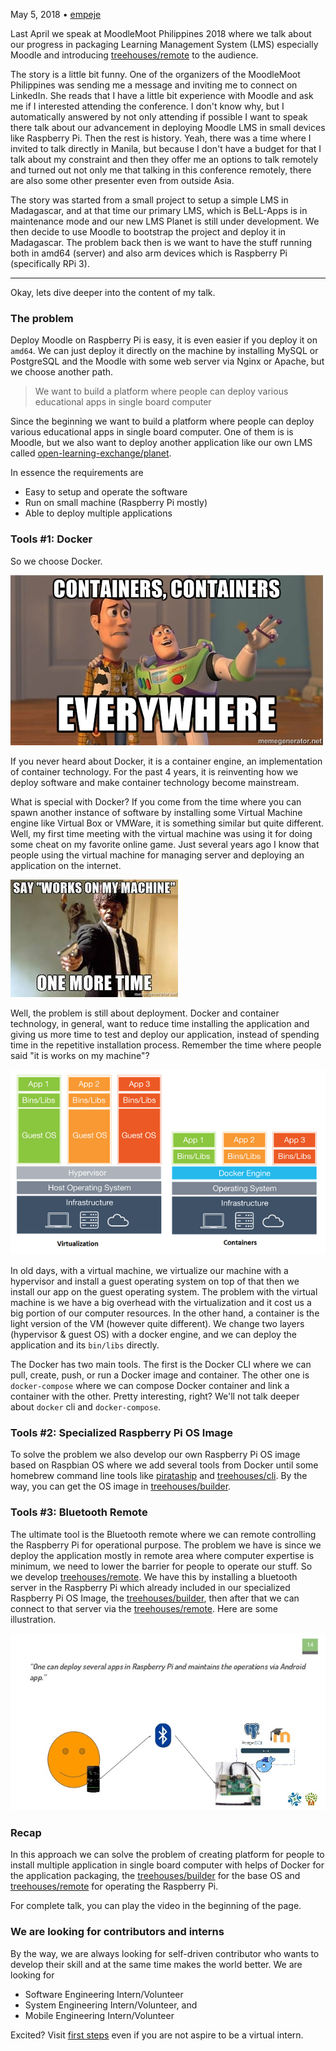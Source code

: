 May 5, 2018 • [empeje](https://github.com/empeje)

Last April we speak at MoodleMoot Philippines 2018 where we talk about our progress in packaging Learning Management System (LMS) especially Moodle and introducing [treehouses/remote](https://github.com/treehouses/remote/issues) to the audience.

The story is a little bit funny. One of the organizers of the MoodleMoot Philippines was sending me a message and inviting me to connect on LinkedIn. She reads that I have a little bit experience with Moodle and ask me if I interested attending the conference. I don't know why, but I automatically answered by not only attending if possible I want to speak there talk about our advancement in deploying Moodle LMS in small devices like Raspberry Pi. Then the rest is history. Yeah, there was a time where I invited to talk directly in Manila, but because I don't have a budget for that I talk about my constraint and then they offer me an options to talk remotely and turned out not only me that talking in this conference remotely, there are also some other presenter even from outside Asia.

The story was started from a small project to setup a simple LMS in Madagascar, and at that time our primary LMS, which is BeLL-Apps is in maintenance mode and our new LMS Planet is still under development. We then decide to use Moodle to bootstrap the project and deploy it in Madagascar. The problem back then is we want to have the stuff running both in amd64 (server) and also arm devices which is Raspberry Pi (specifically RPi 3).

***

Okay, lets dive deeper into the content of my talk.

### The problem

Deploy Moodle on Raspberry Pi is easy, it is even easier if you deploy it on `amd64`. We can just deploy it directly on the machine by installing MySQL or PostgreSQL and the Moodle with some web server via Nginx or Apache, but we choose another path.

>We want to build a platform where people can deploy various educational apps in single board computer

Since the beginning we want to build a platform where people can deploy various educational apps in single board computer. One of them is is Moodle, but we also want to deploy another application like our own LMS called [open-learning-exchange/planet](https://github.com/open-learning-exchange/planet/).

In essence the requirements are

* Easy to setup and operate the software
* Run on small machine (Raspberry Pi mostly)
* Able to deploy multiple applications

### Tools #1: Docker

So we choose Docker.

![](images/20180505-container-meme.jpg "Container container everywhere!")

If you never heard about Docker, it is a container engine, an implementation of container technology. For the past 4 years, it is reinventing how we deploy software and make container technology become mainstream.

What is special with Docker? If you come from the time where you can spawn another instance of software by installing some Virtual Machine engine like Virtual Box or VMWare, it is something similar but quite different. Well, my first time meeting with the virtual machine was using it for doing some cheat on my favorite online game. Just several years ago I know that people using the virtual machine for managing server and deploying an application on the internet.

![](images/20180505-run-on-my-machine.jpeg "Container container everywhere!")

Well, the problem is still about deployment. Docker and container technology, in general, want to reduce time installing the application and giving us more time to test and deploy our application, instead of spending time in the repetitive installation process. Remember the time where people said "it is works on my machine"?

![](images/20180505-virtualization.png "Virtualization")

In old days, with a virtual machine, we virtualize our machine with a hypervisor and install a guest operating system on top of that then we install our app on the guest operating system. The problem with the virtual machine is we have a big overhead with the virtualization and it cost us a big portion of our computer resources. In the other hand, a container is the light version of the VM (however quite different). We change two layers (hypervisor & guest OS) with a docker engine, and we can deploy the application and its `bin/libs` directly.

The Docker has two main tools. The first is the Docker CLI where we can pull, create, push, or run a Docker image and container. The other one is `docker-compose` where we can compose Docker container and link a container with the other. Pretty interesting, right? We'll not talk deeper about `docker` cli and `docker-compose`.

### Tools #2: Specialized Raspberry Pi OS Image

To solve the problem we also develop our own Raspberry Pi OS image based on Raspbian OS where we add several tools from Docker until some homebrew command line tools like [pirataship](https://github.com/ole-vi/pirateship) and [treehouses/cli](https://github.com/treehouses/cli). By the way, you can get the OS image in [treehouses/builder](https://github.com/treehouses/builder).

### Tools #3: Bluetooth Remote

The ultimate tool is the Bluetooth remote where we can remote controlling the Raspberry Pi for operational purpose. The problem we have is since we deploy the application mostly in remote area where computer expertise is minimum, we need to lower the barrier for people to operate our stuff. So we develop [treehouses/remote](https://github.com/treehouses/remote/). We have this by installing a bluetooth server in the Raspberry Pi which already included in our specialized Raspberry Pi OS Image, the [treehouses/builder](https://github.com/treehouses/builder), then after that we can connect to that server via the [treehouses/remote](https://github.com/treehouses/remote/). Here are some illustration.

![](images/20180505-remote.jpg "Remote")

### Recap

In this approach we can solve the problem of creating platform for people to install multiple application in single board computer with helps of Docker for the application packaging, the [treehouses/builder](https://github.com/treehouses/builder) for the base OS and [treehouses/remote](https://github.com/treehouses/remote/) for operating the Raspberry Pi.

For complete talk, you can play the video in the beginning of the page.

### We are looking for contributors and interns

By the way, we are always looking for self-driven contributor who wants to develop their skill and at the same time makes the world better. We are looking for 

* Software Engineering Intern/Volunteer
* System Engineering Intern/Volunteer, and
* Mobile Engineering Intern/Volunteer

Excited? Visit [first steps](https://treehouses.io/#!pages/vi/firststeps.md) even if you are not aspire to be a virtual intern.
